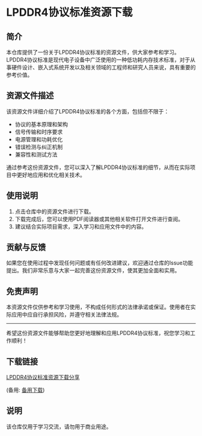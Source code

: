 # LPDDR4协议标准资源下载

## 简介
本仓库提供了一份关于LPDDR4协议标准的资源文件，供大家参考和学习。LPDDR4协议标准是现代电子设备中广泛使用的一种低功耗内存技术标准，对于从事硬件设计、嵌入式系统开发以及相关领域的工程师和研究人员来说，具有重要的参考价值。

## 资源文件描述
该资源文件详细介绍了LPDDR4协议标准的各个方面，包括但不限于：
- 协议的基本原理和架构
- 信号传输和时序要求
- 电源管理和功耗优化
- 错误检测与纠正机制
- 兼容性和测试方法

通过参考这份资源文件，您可以深入了解LPDDR4协议标准的细节，从而在实际项目中更好地应用和优化相关技术。

## 使用说明
1. 点击仓库中的资源文件进行下载。
2. 下载完成后，您可以使用PDF阅读器或其他相关软件打开文件进行查阅。
3. 建议结合实际项目需求，深入学习和应用文件中的内容。

## 贡献与反馈
如果您在使用过程中发现任何问题或有任何改进建议，欢迎通过仓库的Issue功能提出。我们非常乐意与大家一起完善这份资源文件，使其更加全面和实用。

## 免责声明
本资源文件仅供参考和学习使用，不构成任何形式的法律承诺或保证。使用者在实际应用中应自行承担风险，并遵守相关法律法规。

---

希望这份资源文件能够帮助您更好地理解和应用LPDDR4协议标准，祝您学习和工作顺利！

## 下载链接
[LPDDR4协议标准资源下载分享](https://pan.quark.cn/s/87932784f1e9) 

(备用: [备用下载](https://pan.baidu.com/s/1ugKOyrzaO7zIFwJ1bWHQ4Q?pwd=1234))

## 说明

该仓库仅用于学习交流，请勿用于商业用途。
